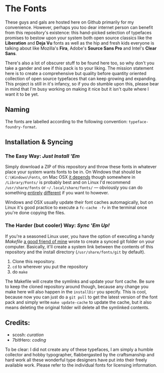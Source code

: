 # The Fonts
These guys and gals are hosted here on Github primarily for my convenience. However, perhaps you too dear internet person can benefit from this repository's existence: this hand-picked selection of typefaces promises to bestow upon your system both open source classics like the **Liberation** and **Deja Vu** fonts as well as the hip and fresh kids everyone is talking about like Mozilla's **Fira**, Adobe's **Source Sans Pro** and Intel's **Clear Sans**. 

There's also a lot of obscurer stuff to be found here too, so why don't you take a gander and see if this pack is to your liking. The mission statement here is to create a comprehensive but quality before quantity oriented collection of open source typefaces that can keep growing and expanding. This project is still in it's infancy, so if you do stumble upon this, please bear in mind that I'm busy working on making it nice but it isn't quite where I want it to be yet.

## Naming
The fonts are labelled according to the following convention: `typeface-foundry-format`.

## Installation & Syncing
### The Easy Way: *Just Install 'Em*
Simply download a ZIP of this repository and throw these fonts in whatever place your system wants fonts to be in. On Windows that should be `C:\Windows\Fonts`, on Mac OSX [it depends](https://support.apple.com/en-us/HT201722) though somewhere in `/Library/Fonts/` is probably best and on Linux I'd recommend `/usr/share/fonts` or `~/.local/share/fonts/` — obviously you can do something [entirely](https://wiki.ubuntu.com/Fonts) [different](https://wiki.archlinux.org/index.php/Fonts) if you want to however.

Windows and OSX usually update their font caches automagically, but on Linux it's good practice to execute a `fc-cache -fv` in the terminal once you're done copying the files.

### The Harder (but cooler) Way: *Sync 'Em Up!*
If you're a seasoned Linux user, you have the option of executing a handy *Makefile* [a good friend of mine](https://github.com/7bitHero) wrote to create a synced git folder on your computer. Basically, it'll create a system link between the contents of this repository and the install directory (`/usr/share/fonts/git` by default).

1. Clone this repository.
2. `cd` to wherever you put the repository
3. do `make`

The Makefile will create the symlinks and update your font cache. Be sure to keep the cloned repository around though, because any change you make here will also happen in the `installDir` you specify. This is cool, because now you can just do a `git pull` to get the latest version of the font pack and simply write `make update-cache` to update the cache, but it also means deleting the original folder will delete all the symlinked contents.

## Credits:
- scosh: *curation*
- 7bitHero: *coding*

To be clear: I did not create any of these typefaces, I am simply a humble collector and hobby typographer, flabbergasted by the craftsmanship and hard work all these wonderful type designers have put into their freely available work. Please refer to the individual fonts for licensing information.
